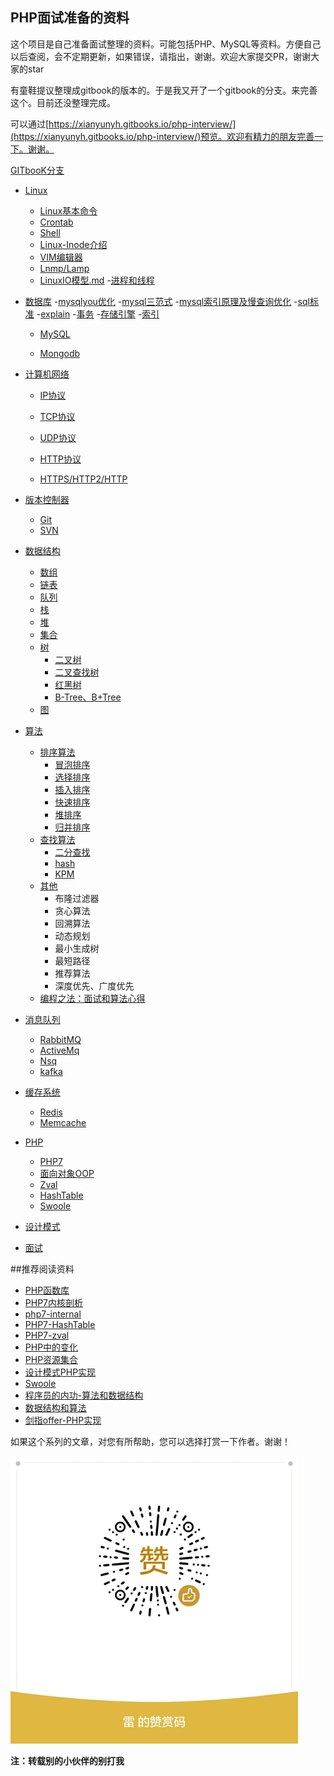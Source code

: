 ## PHP面试准备的资料

这个项目是自己准备面试整理的资料。可能包括PHP、MySQL等资料。方便自己以后查阅，会不定期更新，如果错误，请指出，谢谢。欢迎大家提交PR，谢谢大家的star

有童鞋提议整理成gitbook的版本的。于是我又开了一个gitbook的分支。来完善这个。目前还没整理完成。

可以通过[https://xianyunyh.gitbooks.io/php-interview/](https://xianyunyh.gitbooks.io/php-interview/)预览。欢迎有精力的朋友完善一下。谢谢。

[GITbooK分支](https://github.com/xianyunyh/PHP-Interview/tree/gitbook)

- [Linux](https://github.com/lidawei-ufo/PHP/blob/master/Linux/REAMDE.md)

  - [Linux基本命令](https://github.com/lidawei-ufo/PHP/blob/master/Linux/Linux%E5%91%BD%E4%BB%A4.md)
  - [Crontab](https://github.com/lidawei-ufo/PHP/blob/master/Linux/crontab.md)
  - [Shell](https://github.com/lidawei-ufo/PHP/blob/master/Linux/shell.md)
  - [Linux-Inode介绍](https://github.com/lidawei-ufo/PHP/blob/master/Linux/inode.md)
  - [VIM编辑器](https://github.com/lidawei-ufo/PHP/blob/master/Linux/Vim.md)
  - [Lnmp/Lamp](https://github.com/lidawei-ufo/PHP/blob/master/Linux/lanmp.md)
  - [LinuxIO模型.md](https://github.com/lidawei-ufo/PHP/blob/master/Linux/LinuxIO%E6%A8%A1%E5%9E%8B.md)
  -[进程和线程](https://github.com/lidawei-ufo/PHP/blob/master/Linux/%E8%BF%9B%E7%A8%8B%E5%92%8C%E7%BA%BF%E7%A8%8B.md)

- [数据库](https://github.com/lidawei-ufo/PHP/blob/master/Mysql/README.md)
-[mysqlyou优化](https://github.com/lidawei-ufo/PHP/blob/master/Mysql/MySQL%E7%B4%A2%E5%BC%95%E5%8E%9F%E7%90%86%E5%8F%8A%E6%85%A2%E6%9F%A5%E8%AF%A2%E4%BC%98%E5%8C%96.md)
-[mysql三范式](https://github.com/lidawei-ufo/PHP/blob/master/Mysql/MySQL%E4%B8%89%E8%8C%83%E5%BC%8F.md)
-[mysql索引原理及慢查询优化](https://github.com/lidawei-ufo/PHP/blob/master/Mysql/MySQL%E7%B4%A2%E5%BC%95%E5%8E%9F%E7%90%86%E5%8F%8A%E6%85%A2%E6%9F%A5%E8%AF%A2%E4%BC%98%E5%8C%96.md)
-[sql标准](https://github.com/lidawei-ufo/PHP/blob/master/Mysql/SQL%E6%A0%87%E5%87%86.md)
-[explain](https://github.com/lidawei-ufo/PHP/blob/master/Mysql/explain.md)
-[事务](https://github.com/lidawei-ufo/PHP/blob/master/Mysql/%E4%BA%8B%E5%8A%A1.md)
-[存储引擎](https://github.com/lidawei-ufo/PHP/blob/master/Mysql/%E5%AD%98%E5%82%A8%E5%BC%95%E6%93%8E.md)
-[索引](https://github.com/lidawei-ufo/PHP/blob/master/Mysql/%E7%B4%A2%E5%BC%95.md)

  - [MySQL](https://github.com/lidawei-ufo/PHP/blob/master/Mysql/README.md)

  - [Mongodb](https://github.com/lidawei-ufo/PHP/blob/master/MongoDb/MongoDB.md)

- [计算机网络](计算机网络/README.md)

  - [IP协议](计算机网络/IP协议.md)

  - [TCP协议](计算机网络/TCP协议.md)
  - [UDP协议](计算机网络/UDP协议.md)
  - [HTTP协议](计算机网络/HTTP协议)
  - [HTTPS/HTTP2/HTTP](计算机网络/HTTP2.md)

- [版本控制器](版本控制器/Git.md)

  - [Git](版本控制器/Git.md)
  - [SVN]()

- [数据结构](数据结构/README.md)

  - [数组](数据结构/数组.md)
  - [链表](数据结构/链表.md)
  - [队列](数据结构/队列.md)
  - [栈](数据结构/栈.md)
  - [堆](数据结构/堆.md)
  - [集合](数据结构/集合.md)
  - [树](数据结构/树.md)
    - [二叉树 ]()
    - [二叉查找树]()
    - [红黑树]()
    - [B-Tree、B+Tree]()
  - [图]()

- [算法](算法/README.md)

  - [排序算法]()
    - [冒泡排序](https://github.com/PuShaoWei/arithmetic-php/blob/master/package/Sort/BubbleSort.php)
    - [选择排序](https://github.com/PuShaoWei/arithmetic-php/blob/master/package/Sort/SelectSort.php)
    - [插入排序](https://github.com/PuShaoWei/arithmetic-php/blob/master/package/Sort/InsertSort.php)
    - [快速排序](https://github.com/PuShaoWei/arithmetic-php/blob/master/package/Sort/QuickSort.php)
    - [堆排序](https://github.com/PuShaoWei/arithmetic-php/blob/master/package/Sort/HeapSort.php)
    - [归并排序](https://github.com/PuShaoWei/arithmetic-php/blob/master/package/Sort/MergeSort.php)
  - [查找算法]()
    - [二分查找](https://github.com/PuShaoWei/arithmetic-php/blob/master/package/Query/BinaryQuery.php)
    - [hash]()
    - [KPM](https://github.com/PuShaoWei/arithmetic-php/blob/master/package/Query/Kmp.php)
  - [其他]()
    - 布隆过滤器
    - 贪心算法
    - 回溯算法
    - 动态规划
    - 最小生成树
    - 最短路径
    - 推荐算法
    - 深度优先、广度优先
  - [编程之法：面试和算法心得](https://wizardforcel.gitbooks.io/the-art-of-programming-by-july/content/03.02.html)

- [消息队列](MQ/README.md)

  - [RabbitMQ](MQ/rabbitmq.md)
  - [ActiveMq]()
  - [Nsq]()
  - [kafka]()

- [缓存系统]()

  - [Redis](Cache/Redis.md)
  - [Memcache]()

- [PHP](PHP/README.md)

  - [PHP7](PHP/php7.md)
  - [面向对象OOP]()
  - [Zval](https://github.com/xianyunyh/PHP-Interview/blob/master/PHP/PHP-Zval%E7%BB%93%E6%9E%84.md)
  - [HashTable](https://github.com/xianyunyh/PHP-Interview/blob/master/PHP/PHP7-HashTable.md)
  - [Swoole]()

- [设计模式](设计模式/README.md)

- [面试](面试/README.md)

  

##推荐阅读资料

- [PHP函数库](http://overapi.com/php)
- [PHP7内核剖析](https://github.com/pangudashu/php7-internal)
- [php7-internal](https://github.com/laruence/php7-internal)
- [PHP7-HashTable](http://nikic.github.io/2014/12/22/PHPs-new-hashtable-implementation.html)
- [PHP7-zval](http://nikic.github.io/2015/05/05/Internal-value-representation-in-PHP-7-part-1.html)
- [PHP中的变化](https://github.com/tpunt/PHP7-Reference)
- [PHP资源集合](https://github.com/ziadoz/awesome-php)
- [设计模式PHP实现](https://github.com/domnikl/DesignPatternsPHP)
- [Swoole](https://www.swoole.com/)
- [程序员的内功-算法和数据结构](http://www.cnblogs.com/jingmoxukong/p/4329079.html)
- [数据结构和算法](http://www.cnblogs.com/skywang12345/p/3603935.html)
- [剑指offer-PHP实现](https://blog.csdn.net/column/details/15795.html)



如果这个系列的文章，对您有所帮助，您可以选择打赏一下作者。谢谢！

![](mm_reward_qrcode.jpg)


**注：转载别的小伙伴的别打我**
